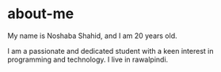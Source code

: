 # about-me
My name is Noshaba Shahid, and I am 20 years old. 

I am a passionate and dedicated student with a keen interest in programming and technology.
I live in rawalpindi.